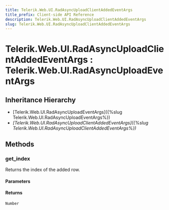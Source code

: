 ```yaml
---
title: Telerik.Web.UI.RadAsyncUploadClientAddedEventArgs
title_prefix: Client-side API Reference
description: Telerik.Web.UI.RadAsyncUploadClientAddedEventArgs
slug: Telerik.Web.UI.RadAsyncUploadClientAddedEventArgs
---
```


# Telerik.Web.UI.RadAsyncUploadClientAddedEventArgs : Telerik.Web.UI.RadAsyncUploadEventArgs

## Inheritance Hierarchy

* [Telerik.Web.UI.RadAsyncUploadEventArgs]({%slug Telerik.Web.UI.RadAsyncUploadEventArgs%})
* *[Telerik.Web.UI.RadAsyncUploadClientAddedEventArgs]({%slug Telerik.Web.UI.RadAsyncUploadClientAddedEventArgs%})*


## Methods

### get_index

Returns the index of the added row.

#### Parameters

#### Returns

`Number`

